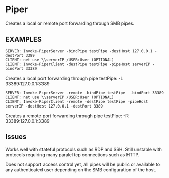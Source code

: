 # Piper
 Creates a local or remote port forwarding through SMB pipes.

## EXAMPLES

```
SERVER: Invoke-PiperServer -bindPipe testPipe -destHost 127.0.0.1 -destPort 3389
CLIENT: net use \\serverIP /USER:User (OPTIONAL)
CLIENT: Invoke-PiperClient -destPipe testPipe -pipeHost serverIP -bindPort 33389
```

Creates a local port forwarding through pipe testPipe: -L 33389:127.0.0.1:3389

```
SERVER: Invoke-PiperServer -remote -bindPipe testPipe  -bindPort 33389
CLIENT: net use \\serverIP /USER:User (OPTIONAL)
CLIENT: Invoke-PiperClient -remote -destPipe testPipe -pipeHost serverIP -destHost 127.0.0.1 -destPort 3389
```
Creates a remote port forwarding through pipe testPipe: -R 33389:127.0.0.1:3389

## Issues
Works well with  stateful protocols such as RDP and SSH. Still unstable with protocols requiring many paralel tcp connections such as HTTP.

Does not support access control yet, all pipes will be public or available to any authenticated user depending on the SMB configuration of the host.
